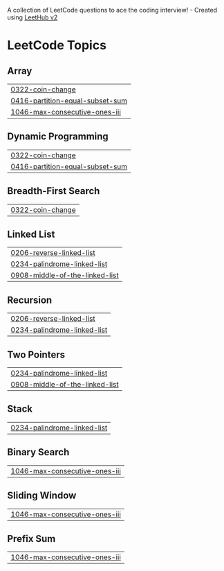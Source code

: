 A collection of LeetCode questions to ace the coding interview! - Created using [LeetHub v2](https://github.com/arunbhardwaj/LeetHub-2.0)
<!---LeetCode Topics Start-->
# LeetCode Topics
## Array
|  |
| ------- |
| [0322-coin-change](https://github.com/MANANDAXINI/Leetcode-DSA/tree/master/0322-coin-change) |
| [0416-partition-equal-subset-sum](https://github.com/MANANDAXINI/Leetcode-DSA/tree/master/0416-partition-equal-subset-sum) |
| [1046-max-consecutive-ones-iii](https://github.com/MANANDAXINI/Leetcode-DSA/tree/master/1046-max-consecutive-ones-iii) |
## Dynamic Programming
|  |
| ------- |
| [0322-coin-change](https://github.com/MANANDAXINI/Leetcode-DSA/tree/master/0322-coin-change) |
| [0416-partition-equal-subset-sum](https://github.com/MANANDAXINI/Leetcode-DSA/tree/master/0416-partition-equal-subset-sum) |
## Breadth-First Search
|  |
| ------- |
| [0322-coin-change](https://github.com/MANANDAXINI/Leetcode-DSA/tree/master/0322-coin-change) |
## Linked List
|  |
| ------- |
| [0206-reverse-linked-list](https://github.com/MANANDAXINI/Leetcode-DSA/tree/master/0206-reverse-linked-list) |
| [0234-palindrome-linked-list](https://github.com/MANANDAXINI/Leetcode-DSA/tree/master/0234-palindrome-linked-list) |
| [0908-middle-of-the-linked-list](https://github.com/MANANDAXINI/Leetcode-DSA/tree/master/0908-middle-of-the-linked-list) |
## Recursion
|  |
| ------- |
| [0206-reverse-linked-list](https://github.com/MANANDAXINI/Leetcode-DSA/tree/master/0206-reverse-linked-list) |
| [0234-palindrome-linked-list](https://github.com/MANANDAXINI/Leetcode-DSA/tree/master/0234-palindrome-linked-list) |
## Two Pointers
|  |
| ------- |
| [0234-palindrome-linked-list](https://github.com/MANANDAXINI/Leetcode-DSA/tree/master/0234-palindrome-linked-list) |
| [0908-middle-of-the-linked-list](https://github.com/MANANDAXINI/Leetcode-DSA/tree/master/0908-middle-of-the-linked-list) |
## Stack
|  |
| ------- |
| [0234-palindrome-linked-list](https://github.com/MANANDAXINI/Leetcode-DSA/tree/master/0234-palindrome-linked-list) |
## Binary Search
|  |
| ------- |
| [1046-max-consecutive-ones-iii](https://github.com/MANANDAXINI/Leetcode-DSA/tree/master/1046-max-consecutive-ones-iii) |
## Sliding Window
|  |
| ------- |
| [1046-max-consecutive-ones-iii](https://github.com/MANANDAXINI/Leetcode-DSA/tree/master/1046-max-consecutive-ones-iii) |
## Prefix Sum
|  |
| ------- |
| [1046-max-consecutive-ones-iii](https://github.com/MANANDAXINI/Leetcode-DSA/tree/master/1046-max-consecutive-ones-iii) |
<!---LeetCode Topics End-->